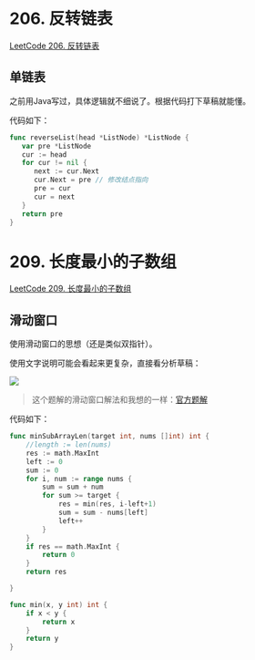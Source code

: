 # 206. 反转链表

[LeetCode 206. 反转链表](https://leetcode.cn/problems/reverse-linked-list/)

## 单链表

之前用Java写过，具体逻辑就不细说了。根据代码打下草稿就能懂。

代码如下：

```go
func reverseList(head *ListNode) *ListNode {
   var pre *ListNode
   cur := head
   for cur != nil {
      next := cur.Next
      cur.Next = pre // 修改结点指向
      pre = cur
      cur = next
   }
   return pre
}
```



# 209. 长度最小的子数组

[LeetCode 209. 长度最小的子数组](https://leetcode.cn/problems/minimum-size-subarray-sum/)

## 滑动窗口

使用滑动窗口的思想（还是类似双指针）。

使用文字说明可能会看起来更复杂，直接看分析草稿：

![](https://img-qingbo.oss-cn-beijing.aliyuncs.com/img/20220825160551.jpg)

> 这个题解的滑动窗口解法和我想的一样：[官方题解](https://leetcode.cn/problems/minimum-size-subarray-sum/solution/chang-du-zui-xiao-de-zi-shu-zu-by-leetcode-solutio/)

代码如下：

```go
func minSubArrayLen(target int, nums []int) int {
	//length := len(nums)
	res := math.MaxInt
	left := 0
	sum := 0
	for i, num := range nums {
		sum = sum + num
		for sum >= target {
			res = min(res, i-left+1)
			sum = sum - nums[left]
			left++
		}
	}
	if res == math.MaxInt {
		return 0
	}
	return res

}

func min(x, y int) int {
	if x < y {
		return x
	}
	return y
}
```





















